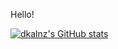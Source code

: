 Hello! 

[![dkalnz's GitHub stats](https://github-readme-stats.vercel.app/api?username=dkalnz)](https://github.com/dkalnz/github-readme-stats)
